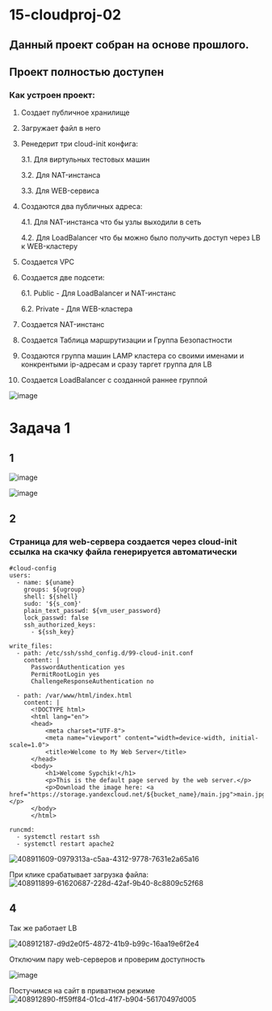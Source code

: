 # 15-cloudproj-02
## Данный проект собран на основе прошлого.
## Проект полностью доступен
### Как устроен проект:
  1. Создает публичное хранилище
  2. Загружает файл в него
  3. Ренедерит три cloud-init конфига:
     
     3.1. Для виртульных тестовых машин
     
     3.2. Для NAT-инстанса
     
     3.3. Для WEB-сервиса
  4. Создаются два публичных адреса:
     
     4.1. Для NAT-инстанса что бы узлы выходили в сеть
     
     4.2. Для LoadBalancer что бы можно было получить доступ через LB к WEB-кластеру
     
  5. Создается VPC
  6. Создается две подсети:

     6.1. Public - Для LoadBalancer и NAT-инстанс

     6.2. Private - Для WEB-кластера
     
  7. Создается NAT-инстанс
  8. Создается Таблица маршрутизации и Группа Безопастности
  9. Создаются группа машин LAMP кластера со своими именами и конкрентыми ip-адресам и сразу таргет группа для LB
  10. Создается LoadBalancer с созданной раннее группой

![image](https://github.com/user-attachments/assets/8574656b-a4aa-4601-9c31-91ef1e630a13)

# Задача 1
## 1
![image](https://github.com/user-attachments/assets/8bbdbf55-b9b7-44b0-af35-3e632beaa40a)

![image](https://github.com/user-attachments/assets/50dd280c-1cd7-462a-8124-3c43d2907351)

## 2
### Страница для web-сервера создается через cloud-init ссылка на скачку файла генерируется автоматически

```
#cloud-config
users:
  - name: ${uname}
    groups: ${ugroup}
    shell: ${shell}
    sudo: '${s_com}'
    plain_text_passwd: ${vm_user_password}
    lock_passwd: false
    ssh_authorized_keys:
      - ${ssh_key}

write_files:
  - path: /etc/ssh/sshd_config.d/99-cloud-init.conf
    content: |
      PasswordAuthentication yes
      PermitRootLogin yes
      ChallengeResponseAuthentication no

  - path: /var/www/html/index.html
    content: |
      <!DOCTYPE html>
      <html lang="en">
      <head>
          <meta charset="UTF-8">
          <meta name="viewport" content="width=device-width, initial-scale=1.0">
          <title>Welcome to My Web Server</title>
      </head>
      <body>
          <h1>Welcome Sypchik!</h1>
          <p>This is the default page served by the web server.</p>
          <p>Download the image here: <a href="https://storage.yandexcloud.net/${bucket_name}/main.jpg">main.jpg</a></p>
      </body>
      </html>

runcmd:
  - systemctl restart ssh
  - systemctl restart apache2
```

![408911609-0979313a-c5aa-4312-9778-7631e2a65a16](https://github.com/user-attachments/assets/70c6c854-da5c-4a7c-a73f-51688550ca79)


При клике срабатывает загрузка файла:
![408911899-61620687-228d-42af-9b40-8c8809c52f68](https://github.com/user-attachments/assets/8e7fe095-d1a9-45fa-a367-8469eee674b0)

## 4
Так же работает LB

![408912187-d9d2e0f5-4872-41b9-b99c-16aa19e6f2e4](https://github.com/user-attachments/assets/788423a0-728c-4966-a154-ba2a46237773)


Отключим пару web-серверов и проверим доступность

![image](https://github.com/user-attachments/assets/d8d9b8dd-57ed-45bc-ae22-db433a3dc97e)

Постучимся на сайт в приватном режиме
![408912890-ff59ff84-01cd-41f7-b904-56170497d005](https://github.com/user-attachments/assets/096196dd-6b4f-431b-a1ff-8795d1bb4bf0)


